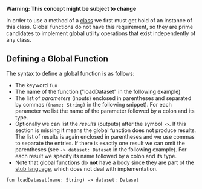 **Warning: This concept might be subject to change**

In order to use a method of a [class](./Stub-Language:-Classes) we first must get hold of an instance of this class. Global functions do not have this requirement, so they are prime candidates to implement global utility operations that exist independently of any class.

## Defining a Global Function

The syntax to define a global function is as follows:
* The keyword `fun`
* The name of the function ("loadDataset" in the following example)
* The list of _parameters_ (inputs) enclosed in parentheses and separated by commas (`(name: String)` in the following snippet). For each parameter we list the name of the parameter followed by a colon and its type.
* Optionally we can list the _results_ (outputs) after the symbol `->`. If this section is missing it means the global function does not produce results. The list of results is again enclosed in parentheses and we use commas to separate the entries. If there is exactly one result we can omit the parentheses (see `-> dataset: Dataset` in the following example). For each result we specify its name followed by a colon and its type.
* Note that global functions do **not** have a body since they are part of the [stub language](./Stub-Language), which does not deal with implementation.

```
fun loadDataset(name: String) -> dataset: Dataset
```